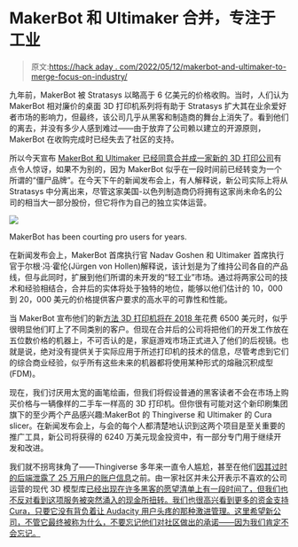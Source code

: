 # MakerBot 和 Ultimaker 合并，专注于工业

> 原文:[https://hack aday . com/2022/05/12/makerbot-and-ultimaker-to-merge-focus-on-industry/](https://hackaday.com/2022/05/12/makerbot-and-ultimaker-to-merge-focus-on-industry/)

九年前，MakerBot 被 Stratasys 以略高于 6 亿美元的价格收购。当时，人们认为 MakerBot 相对廉价的桌面 3D 打印机系列将有助于 Stratasys 扩大其在业余爱好者市场的影响力，但最终，该公司几乎从黑客和制造商的舞台上消失了。看到他们的离去，并没有多少人感到难过——由于放弃了公司赖以建立的开源原则，MakerBot 在收购完成时已经失去了社区的支持。

所以今天宣布 [MakerBot 和 Ultimaker 已经同意合并成一家新的 3D 打印公司](https://www.makerbot.com/stories/news/makerbot-and-ultimaker-agree-to-merge-to-accelerate-global-adoption-of-additive-manufacturing/)有点令人惊讶，如果不为别的，因为 MakerBot 似乎在一段时间前已经转变为一个所谓的“僵尸品牌”。在今天下午的新闻发布会上，有人解释说，新公司实际上将从 Stratasys 中分离出来，尽管这家美国-以色列制造商仍将拥有这家尚未命名的公司的相当大一部分股份，但它将作为自己的独立实体运营。

[![](../Images/bdcaf94ef529a65ea132d9d7ae039963.png)](https://hackaday.com/wp-content/uploads/2018/12/method_exploded.jpg)

MakerBot has been courting pro users for years.

在新闻发布会上，MakerBot 首席执行官 Nadav Goshen 和 Ultimaker 首席执行官于尔根·冯·霍伦(Jürgen von Hollen)解释说，该计划是为了维持公司各自的产品线，但与此同时，扩展到他们所谓的未开发的“轻工业”市场。通过将两家公司的技术和经验相结合，合并后的实体将处于独特的地位，能够以他们估计的 10，000 到 20，000 美元的价格提供客户要求的高水平的可靠性和性能。

当 MakerBot 宣布他们的新[方法 3D 打印机将在 2018 年](https://hackaday.com/2018/12/11/makerbot-moves-away-from-makers-with-new-printer/)花费 6500 美元时，似乎很明显他们盯上了不同类别的客户。但现在合并后的公司将把他们的开发工作放在五位数价格的机器上，不可否认的是，家庭游戏市场正式进入了他们的后视镜。也就是说，绝对没有提供关于实际应用于所述打印机的技术的信息，尽管考虑到它们的综合商业经验，似乎所有这些未来的机器都将使用某种形式的熔融沉积成型(FDM)。

现在，我们讨厌用太宽的画笔绘画，但我们将假设普通的黑客读者不会在市场上购买价格与一辆像样的二手车一样高的 3D 打印机。但你很有可能对这个新印刷集团旗下的至少两个产品感兴趣:MakerBot 的 Thingiverse 和 Ultimaker 的 Cura slicer。在新闻发布会上，与会的每个人都清楚地认识到这两个项目是至关重要的推广工具，新公司将获得的 6240 万美元现金投资中，有一部分专门用于继续开发和改进。

我们就不拐弯抹角了——Thingiverse 多年来一直令人尴尬，甚至在他们[因其过时的后端泄露了 25 万用户的账户信息](https://hackaday.com/2021/10/14/thingiverse-data-leaked-check-your-passwords/)之前。由一家社区并未公开表示不喜欢的公司运营的现代 3D 模型库[已经出现在许多黑客的愿望清单上有一段时间了，但我们也不反对看到这项服务被突然涌入的现金所扭转。我们也很高兴看到更多的资金支持 Cura，只要它没有背负着让 Audacity 用户头疼的那种](https://hackaday.com/2019/04/24/prusa-launches-their-own-3d-model-repository/)[激进管理。这里希望新公司，不管它最终被称为什么，不要忘记他们对社区做出的承诺——因为我们肯定不会忘记。](https://hackaday.com/2021/07/13/muse-group-continues-tone-deaf-handling-of-audacity/)